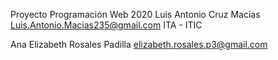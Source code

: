 Proyecto Programación Web 2020
Luis Antonio Cruz Macias Luis.Antonio.Macias235@gmail.com
ITA - ITIC

Ana Elizabeth Rosales Padilla
elizabeth.rosales.p3@gmail.com